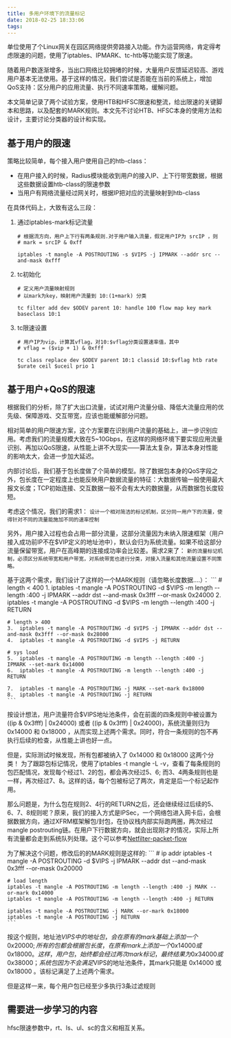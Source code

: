```yaml
---
title: 多用户环境下的流量标记
date: 2018-02-25 18:33:06
tags: 
---
```


单位使用了个Linux网关在园区网络提供旁路接入功能。作为运营网络，肯定得考虑限速的问题，使用了iptables、IPMARK、tc-htb等功能实现了限速。

随着用户数逐渐增多，当出口网络比较拥堵的时候，大量用户反馈延迟较高、游戏用户基本无法使用。基于这样的情况，我们尝试是否能在当前的系统上，增加QoS支持：区分用户的应用流量、执行不同速率策略，缓解问题。

本文简单记录了两个试验方案，使用HTB和HFSC限速和整流，给出限速的关键脚本和思路，以及配套的MARK规则。本文先不讨论HTB、HFSC本身的使用方法和设计，主要讨论分类器的设计和实现。

## 基于用户的限速
策略比较简单，每个接入用户使用自己的htb-class：
* 在用户接入的时候，Radius模块能收到用户的接入IP、上下行带宽数据，根据这些数据设置htb-class的限速参数
* 当用户有网络流量经过网关时，根据IP把对应的流量映射到htb-class

在具体代码上，大致有这么三段：
1. 通过iptables-mark标记流量
    ```
    # 根据流方向，用户上下行有两条规则.对于用户输入流量，假定用户IP为 srcIP ，则 
    # mark = srcIP & 0xff

    iptables -t mangle -A POSTROUTING -s $VIPS -j IPMARK --addr src --and-mask 0xfff
    ```

2. tc初始化    
    ```
    # 定义用户流量映射规则
    # 以mark为key，映射用户流量到 10:(1+mark) 分类

    tc filter add dev $ODEV parent 10: handle 100 flow map key mark baseclass 10:1 
    ```

3. tc限速设置
    ```
    # 用户IP为vip，计算其vflag，对10:$vflag分类设置速率值，其中
    # vflag = ($vip + 1) & 0xfff

    tc class replace dev $ODEV parent 10:1 classid 10:$vflag htb rate $urate ceil $uceil prio 1
    ```
## 基于用户+QoS的限速
根据我们的分析，除了扩大出口流量，试试对用户流量分级、降低大流量应用的优先级、保障游戏、交互带宽，应该也能缓解部分问题。

相对简单的用户限速方案，这个方案要在识别用户流量的基础上，进一步识别应用。考虑我们的流量规模大致在5~10Gbps，在这样的网络环境下要实现应用流量识别、再加以QoS限速，从性能上讲不大现实——算法太复杂，算法本身对性能的影响太大，会进一步加大延迟。

内部讨论后，我们基于包长度做了个简单的模型。除了数据包本身的QoS字段之外，包长度在一定程度上也能反映用户数据流量的特征：大数据传输一般使用最大报文长度；TCP初始连接、交互数据一般不会有太大的数据量，从而数据包长度较短。

考虑这个情况，我们的需求1：
    ```
    设计一个相对简洁的标记机制，区分同一用户下的流量，使得针对不同的流量能施加不同的速率控制
    ```

另外，用户接入过程也会占用一部分流量，这部分流量因为未纳入限速框架（用户接入成功前IP不在$VIP定义的地址池中），默认会归为系统流量。如果不给这部分流量保留带宽，用户在高峰期的连接成功率会比较差。需求2来了：
    ```
    新的流量标记机制，必须区分系统带宽和用户带宽，对系统带宽也进行分类，对接入流量和其他流量设置不同策略。
    ```

基于这两个需求，我们设计了这样的一个MARK规则（请忽略长度数据....）：
    ```
    # length < 400
    1.  iptables -t mangle -A POSTROUTING -d $VIPS -m length --length :400 -j IPMARK --addr dst --and-mask 0x3fff --or-mask 0x24000
    2.  iptables -t mangle -A POSTROUTING -d $VIPS -m length --length :400 -j RETURN

    # length > 400
    3.  iptables -t mangle -A POSTROUTING -d $VIPS -j IPMARK --addr dst --and-mask 0x3fff --or-mask 0x28000
    4.  iptables -t mangle -A POSTROUTING -d $VIPS -j RETURN

    # sys load
    5.  iptables -t mangle -A POSTROUTING -m length --length :400 -j IPMARK --set-mark 0x14000
    6.  iptables -t mangle -A POSTROUTING -m length --length :400 -j RETURN

    7.  iptables -t mangle -A POSTROUTING -j MARK --set-mark 0x18000
    8.  iptables -t mangle -A POSTROUTING -j RETURN
    ```
按设计想法，用户流量符合$VIPS地址池条件，会在前面的四条规则中被设置为 ((ip & 0x3fff) | 0x24000) 或者 ((ip & 0x3fff) | 0x24000)，系统流量则归为 0x14000 和 0x18000 ，从而实现上述两个需求。同时，符合一条规则的包不再执行后续的检查，从性能上讲也好一点。

但是，实际测试时候发现，所有包都被纳入了 0x14000 和 0x18000 这两个分类！
为了跟踪包标记情况，使用了iptables -t mangle -L -v，查看了每条规则的包匹配情况，发现每个经过1、2的包，都会再次经过5、6; 而3、4两条规则也是一样，再次经过7、8。这样的话，每个包被标记了两次，肯定是后一个标记起作用。

那么问题是，为什么包在规则2、4行的RETURN之后，还会继续经过后续的5、6、7、8规则呢？原来，我们的接入方式是IPSec，一个网络包进入网卡后，会根据数据方向，通过XFRM框架解包/封包，在协议栈内部实际跑两圈，两次经过mangle postrouting链。在用户下行数据方向，就会出现刚才的情况，实际上所有流量都会走到系统队列处理。这个可以参考[Netfilter-packet-flow](https://upload.wikimedia.org/wikipedia/commons/3/37/Netfilter-packet-flow.svg)

为了解决这个问题，修改后的的MARK规则是这样的:
    ```
    # ip addr
    iptables -t mangle -A POSTROUTING -d $VIPS -j IPMARK --addr dst --and-mask 0x3fff --or-mask 0x20000

    # load length
    iptables -t mangle -A POSTROUTING -m length --length :400 -j MARK --or-mark 0x14000
    iptables -t mangle -A POSTROUTING -m length --length :400 -j RETURN

    iptables -t mangle -A POSTROUTING -j MARK --or-mark 0x18000
    iptables -t mangle -A POSTROUTING -j RETURN
    ```
按这个规则，地址池$VIPS中的地址包，会在原有的mark基础上添加一个0x20000; 所有的包都会根据包长度，在原有mark上添加一个 0x14000 或 0x18000 。这样，用户包，始终都会经过两次mark标记，最终结果为 0x34000 或 0x38000 ；系统包因为不会满足$VIPS的地址池条件，其mark只能是 0x14000 或 0x18000 。该标记满足了上述两个需求。

但是这样一来，每个用户包已经至少多执行3条过滤规则

## 需要进一步学习的内容
hfsc限速参数中，rt、ls、ul、sc的含义和相互关系。
